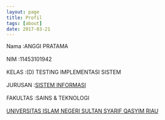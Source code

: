```yaml
---
layout: page
title: Profil
tags: [about]
date: 2017-03-21
---
```


Nama     :ANGGI PRATAMA<br><br>
NIM      :11453101942<br><br>
KELAS    :(D) TESTING IMPLEMENTASI SISTEM<br><br>
JURUSAN  :<a href="http://sif.uin-suska.ac.id/">SISTEM INFORMASI</a><br><br>
FAKULTAS :SAINS & TEKNOLOGI<br><br>
<a href="http://uin-suska.ac.id/">UNIVERSITAS ISLAM NEGERI SULTAN SYARIF QASYIM RIAU</a>
